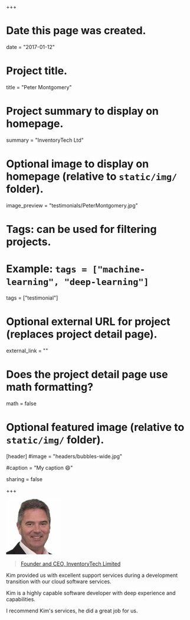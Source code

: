 +++
# Date this page was created.
date = "2017-01-12"

# Project title.
title = "Peter Montgomery"

# Project summary to display on homepage.
summary = "InventoryTech Ltd"

# Optional image to display on homepage (relative to `static/img/` folder).
image_preview = "testimonials/PeterMontgomery.jpg"

# Tags: can be used for filtering projects.
# Example: `tags = ["machine-learning", "deep-learning"]`
tags = ["testimonial"]

# Optional external URL for project (replaces project detail page).
external_link = ""

# Does the project detail page use math formatting?
math = false

# Optional featured image (relative to `static/img/` folder).
[header]
#image = "headers/bubbles-wide.jpg"

#caption = "My caption :smile:"

sharing = false

+++

<img class="testimonial-img-bordered" src="../../img/testimonials/PeterMontgomery.jpg">

> [Founder and CEO, InventoryTech Limited](../portfolio-inventorytech)

Kim provided us with excellent support services during a development transition with our cloud software services.

Kim is a highly capable software developer with deep experience and capabilities.

I recommend Kim's services, he did a great job for us.

